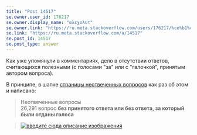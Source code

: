 ```yaml
---
title: "Post 14517"
se.owner.user_id: 176217
se.owner.display_name: "αλεχολυτ"
se.owner.link: "https://ru.meta.stackoverflow.com/users/176217/%ce%b1%ce%bb%ce%b5%cf%87%ce%bf%ce%bb%cf%85%cf%84"
se.link: "https://ru.meta.stackoverflow.com/a/14517"
se.post_id: 14517
se.post_type: answer
---
```

<p>Как уже упомянули в комментариях, дело в отсутствии ответов, считающихся полезными (с голосами &quot;за&quot; или с &quot;галочкой&quot;, принятым автором вопроса).</p>
<p>В принципе, в шапке <a href="https://ru.stackoverflow.com/unanswered">страницы неотвеченных вопросов</a> как раз об этом и написано:</p>
<blockquote>
<p>Неотвеченные вопросы<br />
26,291 вопрос <strong>без принятого ответа или без ответа, за который были отданы голоса</strong></p>
</blockquote>
<blockquote>
<p><a href="https://i.sstatic.net/fzeANYT6.png" rel="nofollow noreferrer"><img src="https://i.sstatic.net/fzeANYT6.png" alt="введите сюда описание изображения" /></a></p>
</blockquote>
